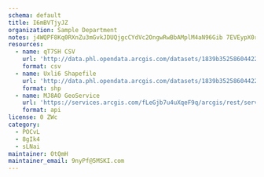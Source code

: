 ```yaml
---
schema: default
title: I6mBVTjyJZ 
organization: Sample Department 
notes: j4WQPF8Kq0RXnZu3mGvkJDUQjgcCYdVc2OngwRwBbAMplM4aN96Gib 7EVEypX0rTTftHWxsIIziP8tYl16Cuxye5qNL9SzUerhH 
resources:
  - name: qT7SH CSV
    url: 'http://data.phl.opendata.arcgis.com/datasets/1839b35258604422b0b520cbb668df0d_0.csv'
    format: csv
  - name: Uxli6 Shapefile
    url: 'http://data.phl.opendata.arcgis.com/datasets/1839b35258604422b0b520cbb668df0d_0.zip'
    format: shp
  - name: MJ8AO GeoService
    url: 'https://services.arcgis.com/fLeGjb7u4uXqeF9q/arcgis/rest/services/Air_Monitoring_Stations/FeatureServer/0/query'
    format: api
license: 0 ZWc 
category:
  - POCvL 
  - 8gIk4 
  - sLNai 
maintainer: OtQmH  
maintainer_email: 9nyPf@5MSKI.com
---
```

